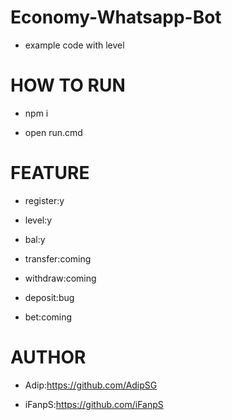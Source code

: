 # Economy-Whatsapp-Bot
- example code with level

# HOW TO RUN
- npm i

- open run.cmd

# FEATURE
- register:y

- level:y

- bal:y

- transfer:coming

- withdraw:coming

- deposit:bug

- bet:coming

# AUTHOR

- Adip:https://github.com/AdipSG

- iFanpS:https://github.com/iFanpS
